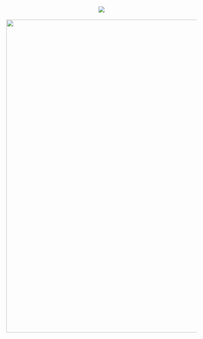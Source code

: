 <h1 align="center">
    <img src="https://readme-typing-svg.herokuapp.com/?font=Righteous&size=35&center=true&vCenter=true&width=500&height=70&duration=4000&lines=Hello+Coders!+👋;+I'm+Susan!;" />
</h1>

<img width="830" src="https://github-readme-activity-graph.vercel.app/graph?username=suzblu&bg_color=21232a&color=a8eeff&line=61dafb&point=f0fcff&area=true&hide_border=false" />
